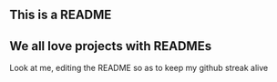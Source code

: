 ## This is a README

## We all love projects with READMEs

Look at me, editing the README so as to keep my github streak alive
